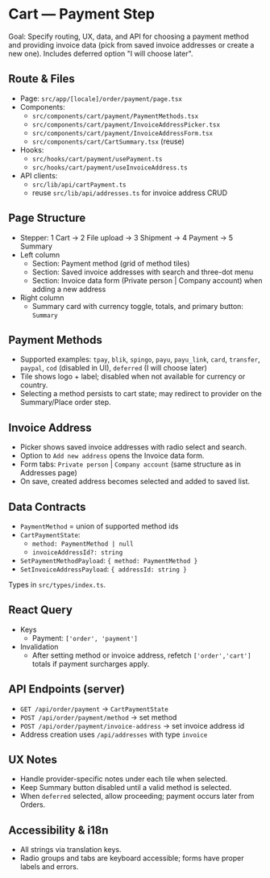 # Cart — Payment Step

Goal: Specify routing, UX, data, and API for choosing a payment method and providing invoice data (pick from saved invoice addresses or create a new one). Includes deferred option "I will choose later".

## Route & Files

- Page: `src/app/[locale]/order/payment/page.tsx`
- Components:
  - `src/components/cart/payment/PaymentMethods.tsx`
  - `src/components/cart/payment/InvoiceAddressPicker.tsx`
  - `src/components/cart/payment/InvoiceAddressForm.tsx`
  - `src/components/cart/CartSummary.tsx` (reuse)
- Hooks:
  - `src/hooks/cart/payment/usePayment.ts`
  - `src/hooks/cart/payment/useInvoiceAddress.ts`
- API clients:
  - `src/lib/api/cartPayment.ts`
  - reuse `src/lib/api/addresses.ts` for invoice address CRUD

## Page Structure

- Stepper: 1 Cart → 2 File upload → 3 Shipment → 4 Payment → 5 Summary
- Left column
  - Section: Payment method (grid of method tiles)
  - Section: Saved invoice addresses with search and three-dot menu
  - Section: Invoice data form (Private person | Company account) when adding a new address
- Right column
  - Summary card with currency toggle, totals, and primary button: `Summary`

## Payment Methods

- Supported examples: `tpay`, `blik`, `spingo`, `payu`, `payu_link`, `card`, `transfer`, `paypal`, `cod` (disabled in UI), `deferred` (I will choose later)
- Tile shows logo + label; disabled when not available for currency or country.
- Selecting a method persists to cart state; may redirect to provider on the Summary/Place order step.

## Invoice Address

- Picker shows saved invoice addresses with radio select and search.
- Option to `Add new address` opens the Invoice data form.
- Form tabs: `Private person` | `Company account` (same structure as in Addresses page)
- On save, created address becomes selected and added to saved list.

## Data Contracts

- `PaymentMethod` = union of supported method ids
- `CartPaymentState`:
  - `method: PaymentMethod | null`
  - `invoiceAddressId?: string`
- `SetPaymentMethodPayload`: `{ method: PaymentMethod }`
- `SetInvoiceAddressPayload`: `{ addressId: string }`

Types in `src/types/index.ts`.

## React Query

- Keys
  - Payment: `['order', 'payment']`
- Invalidation
  - After setting method or invoice address, refetch `['order','cart']` totals if payment surcharges apply.

## API Endpoints (server)

- `GET /api/order/payment` → `CartPaymentState`
- `POST /api/order/payment/method` → set method
- `POST /api/order/payment/invoice-address` → set invoice address id
- Address creation uses `/api/addresses` with type `invoice`

## UX Notes

- Handle provider-specific notes under each tile when selected.
- Keep Summary button disabled until a valid method is selected.
- When `deferred` selected, allow proceeding; payment occurs later from Orders.

## Accessibility & i18n

- All strings via translation keys.
- Radio groups and tabs are keyboard accessible; forms have proper labels and errors.
